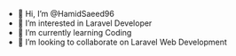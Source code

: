 - 👋 Hi, I’m @HamidSaeed96
- 👀 I’m interested in Laravel Developer
- 🌱 I’m currently learning Coding
- 💞️ I’m looking to collaborate on Laravel Web Development

<!---
HamidSaeed96/HamidSaeed96 is a ✨ special ✨ repository because its `README.md` (this file) appears on your GitHub profile.
You can click the Preview link to take a look at your changes.
--->
